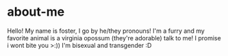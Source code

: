 # about-me

Hello! My name is foster, I go by he/they pronouns! I'm a furry and my favorite animal is a virginia opossum (they're adorable) talk to me! I promise i wont bite you >:)) I'm bisexual and transgender :D 
